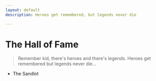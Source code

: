 ```yaml
---
layout: default
description: Heroes get remembered, but legends never die

---
```

# The Hall of Fame

> Remember kid, there's heroes and there's legends. Heroes get remembered but legends never die...

- The Sandlot